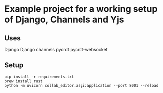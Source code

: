 # Example project for a working setup of Django, Channels and Yjs 

## Uses
Django
Django channels
pycrdt
pycrdt-websocket

## Setup
```
pip install -r requirements.txt
brew install rust
python -m uvicorn collab_editor.asgi:application --port 8001 --reload
```